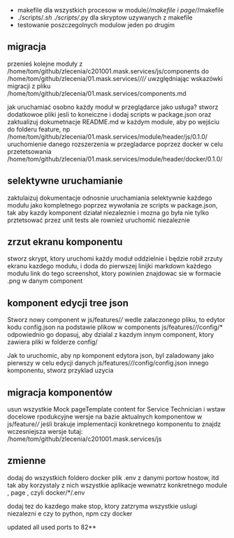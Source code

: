 - makefile dla wszystkich procesow w module/*/makefile i  page/*/makefile
- ./scripts/*.sh  ./scripts/*.py dla skryptow uzywanych z makefile
- testowanie poszczegolnych modulow jeden po drugim


## migracja
przenieś kolejne moduły z /home/tom/github/zlecenia/c201001.mask.services/js/components
do /home/tom/github/zlecenia/01.mask.services/*/*/*/* uwzględniając wskazówki migracji z pliku /home/tom/github/zlecenia/01.mask.services/components.md


jak uruchamiać osobno każdy moduł w przeglądarce jako usługa?
stworz dodatkowoe pliki jesli to koneiczne i dodaj scripts w package.json oraz zaktualizuj dokumetnacje README.md w każdym module, aby 
 po wejściu do folderu feature, np  /home/tom/github/zlecenia/01.mask.services/module/header/js/0.1.0/   uruchomienie danego rozszerzenia w przegladarce poprzez docker w celu przetetsowania /home/tom/github/zlecenia/01.mask.services/module/header/docker/0.1.0/

## selektywne uruchamianie
zaktulaizuj dokumentacje odnosnie uruchamiania selektywnie każdego modułu jako kompletnego poprzez wywołania ze scripts w package.json, tak aby kazdy komponent działał niezaleznie i mozna go była nie tylko prztetsować przez unit tests ale rownież uruchomić niezaleznie

## zrzut ekranu komponentu
stworz skrypt, ktory uruchomi każdy moduł oddzielnie i będzie robił zrzuty ekranu kazdego modułu, i doda do pierwszej linijki markdown każdego modułu link do tego screenshot, ktory powinien znajdowac sie w formacie .png w danym component


## komponent edycji tree json
Stworz nowy component w js/features/*/*
wedle załaczonego pliku, to edytor kodu config.json na podstawie plikow w components  js/features/*/*/config/* odpowiednio go dopasuj, aby dzialal z kazdym innym component, ktory zawiera pliki w folderze config/

Jak to uruchomic, aby np komponent edytora json, byl zaladowany jako pierwszy w celu edycji danych js/features/*/*/config/config.json innego komponentu, stworz przyklad uzycia

## migracja komponentów
usun wszystkie Mock pageTemplate content for Service Technician i wstaw docelowe rpodukcyjne wersje na bazie aktualnych komponentow w js/feature/*/*
jeśli brakuje implementacji konkretnego komponentu to znajdz wczesniejsza wersje tutaj: /home/tom/github/zlecenia/c201001.mask.services/js



## zmienne

dodaj do wszystkich foldero docker plik .env z danymi portow hostow, itd tak aby korzystaly z nich wszystkie aplikacje wewnatrz konkretnego module , page , czyli docker/*/.env

dodaj tez do kazdego make stop, ktory zatzryma wszystkie uslugi niezalezni e czy to python, npm  czy docker

updated all  used ports to 82**
